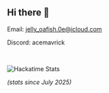 ## Hi there 👋

Email: jelly_oafish.0e@icloud.com

Discord: acemavrick

<br>

![Hackatime Stats](https://github-readme-stats.hackclub.dev/api/wakatime?username=11553&api_domain=hackatime.hackclub.com&&custom_title=Hackatime+Stats&layout=compact&cache_seconds=0&langs_count=8&theme=swift)

*(stats since July 2025)*
